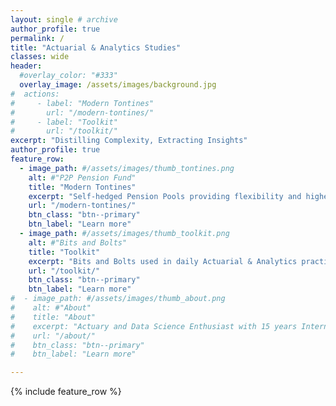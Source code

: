 ```yaml
---
layout: single # archive
author_profile: true
permalink: /
title: "Actuarial & Analytics Studies"
classes: wide
header:
  #overlay_color: "#333"
  overlay_image: /assets/images/background.jpg
#  actions:
#     - label: "Modern Tontines"
#       url: "/modern-tontines/"
#     - label: "Toolkit"
#       url: "/toolkit/"
excerpt: "Distilling Complexity, Extracting Insights"
author_profile: true
feature_row:
  - image_path: #/assets/images/thumb_tontines.png
    alt: #"P2P Pension Fund"
    title: "Modern Tontines"
    excerpt: "Self-hedged Pension Pools providing flexibility and higher returns at low fee"
    url: "/modern-tontines/"
    btn_class: "btn--primary"
    btn_label: "Learn more"
  - image_path: #/assets/images/thumb_toolkit.png
    alt: #"Bits and Bolts"
    title: "Toolkit"
    excerpt: "Bits and Bolts used in daily Actuarial & Analytics practice                                          "
    url: "/toolkit/"
    btn_class: "btn--primary"
    btn_label: "Learn more"
#  - image_path: #/assets/images/thumb_about.png
#    alt: #"About"
#    title: "About"
#    excerpt: "Actuary and Data Science Enthusiast with 15 years International Experience in Insurance"
#    url: "/about/"
#    btn_class: "btn--primary"
#    btn_label: "Learn more"     

---
```


{% include feature_row %}

